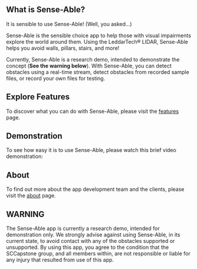 ## What is Sense-Able?
It is sensible to use Sense-Able! (Well, you asked...)

Sense-Able is the sensible choice app to help those with visual impairments explore the world around them.  Using the LeddarTech® LIDAR, Sense-Able helps you avoid walls, pillars, stairs, and more!

Currently, Sense-Able is a research demo, intended to demonstrate the concept (**See the warning below**).  With Sense-Able, you can detect obstacles using a real-time stream, detect obstacles from recorded sample files, or record your own files for testing.

## Explore Features
To discover what you can do with Sense-Able, please visit the [features](https://sccapstone.github.io/Sense-Able/features) page.

## Demonstration
To see how easy it is to use Sense-Able, please watch this brief video demonstration:

## About
To find out more about the app development team and the clients, please visit the [about](https://sccapstone.github.io/Sense-Able/about) page.

## WARNING
The Sense-Able app is currently a research demo, intended for demonstration only.  We strongly advise against using Sense-Able, in its current state, to avoid contact with any of the obstacles supported or unsupported.  By using this app, you agree to the condition that the SCCapstone group, and all members within, are not responsible or liable for any injury that resulted from use of this app.

